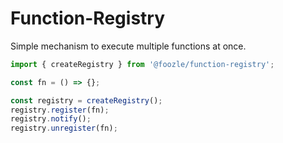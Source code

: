 # Function-Registry

Simple mechanism to execute multiple functions at once.

```javascript
import { createRegistry } from '@foozle/function-registry';

const fn = () => {};

const registry = createRegistry();
registry.register(fn);
registry.notify();
registry.unregister(fn);
```
